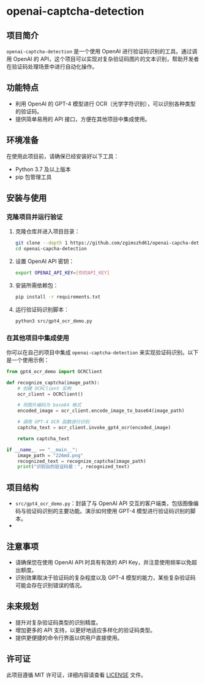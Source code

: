# openai-captcha-detection

## 项目简介

`openai-captcha-detection` 是一个使用 OpenAI 进行验证码识别的工具。通过调用 OpenAI 的 API，这个项目可以实现对复杂验证码图片的文本识别，帮助开发者在验证码处理场景中进行自动化操作。

## 功能特点
- 利用 OpenAI 的 GPT-4 模型进行 OCR（光学字符识别），可以识别各种类型的验证码。
- 提供简单易用的 API 接口，方便在其他项目中集成使用。

## 环境准备

在使用此项目前，请确保已经安装好以下工具：
- Python 3.7 及以上版本
- pip 包管理工具

## 安装与使用

### 克隆项目并运行验证
1. 克隆仓库并进入项目目录：
    ```sh
    git clone --depth 1 https://github.com/zgimszhd61/openai-capcha-detection
    cd openai-capcha-detection
    ```

2. 设置 OpenAI API 密钥：
    ```sh
    export OPENAI_API_KEY=[你的API_KEY]
    ```

3. 安装所需依赖包：
    ```sh
    pip install -r requirements.txt
    ```

4. 运行验证码识别脚本：
    ```sh
    python3 src/gpt4_ocr_demo.py
    ```

### 在其他项目中集成使用
你可以在自己的项目中集成 `openai-captcha-detection` 来实现验证码识别。以下是一个使用示例：

```python
from gpt4_ocr_demo import OCRClient

def recognize_captcha(image_path):
    # 创建 OCRClient 实例
    ocr_client = OCRClient()

    # 将图片编码为 base64 格式
    encoded_image = ocr_client.encode_image_to_base64(image_path)

    # 调用 GPT-4 OCR 函数进行识别
    captcha_text = ocr_client.invoke_gpt4_ocr(encoded_image)

    return captcha_text

if __name__ == "__main__":
    image_path = "226md.png"
    recognized_text = recognize_captcha(image_path)
    print("识别出的验证码是：", recognized_text)
```

## 项目结构
- `src/gpt4_ocr_demo.py`：封装了与 OpenAI API 交互的客户端类，包括图像编码与验证码识别的主要功能。演示如何使用 GPT-4 模型进行验证码识别的脚本。
- 
## 注意事项
- 请确保您在使用 OpenAI API 时具有有效的 API Key，并注意使用频率以免超出额度。
- 识别效果取决于验证码的复杂程度以及 GPT-4 模型的能力，某些复杂验证码可能会存在识别错误的情况。

## 未来规划
- 提升对复杂验证码类型的识别精度。
- 增加更多的 API 支持，以更好地适应多样化的验证码类型。
- 提供更便捷的命令行界面以供用户直接使用。

## 许可证
此项目遵循 MIT 许可证，详细内容请查看 [LICENSE](LICENSE) 文件。